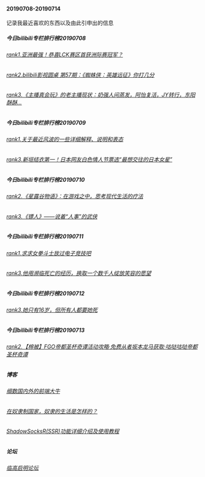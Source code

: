 #### 20190708-20190714 
记录我最近喜欢的东西以及由此引申出的信息
##### 今日bilibili专栏排行榜20190708
###### [rank1.亚洲最强！恭喜LCK赛区首获洲际赛冠军？](https://www.bilibili.com/read/cv3023067)
###### [rank2.bilibili影视圆桌 第57期：《蜘蛛侠：英雄远征》你打几分](https://www.bilibili.com/read/cv3009104)
###### [rank3.《主播真会玩》的老主播现状：奶强人间蒸发，阿怡复活，JY转行，东阳酥酥...](https://www.bilibili.com/read/cv3001907)

##### 今日bilibili专栏排行榜20190709
###### [rank1.关于最近风波的一些详细解释、说明和表态](https://www.bilibili.com/read/cv3031555)
###### [rank3.新垣结衣第一！日本网友白色情人节票选“最想交往的日本女星”](https://www.bilibili.com/read/cv3011341)


##### 今日bilibili专栏排行榜20190710
###### [rank2.《星露谷物语》：在游戏之中，思考现代生活的疗法](https://www.bilibili.com/read/cv2999894)
###### [rank3.《镖人》——说着“人事”的武侠](https://www.bilibili.com/read/cv3028904)


##### 今日bilibili专栏排行榜20190711
###### [rank1.求求女拳斗士放过电子竞技吧](https://www.bilibili.com/read/cv3041142)
###### [rank3.他用濒临死亡的经历，换取一个数千人绽放笑容的愿望](https://www.bilibili.com/read/cv3033055)

##### 今日bilibili专栏排行榜20190712
###### [rank3.她只有16岁，但所有人都要她死](https://www.bilibili.com/read/cv3041641)

##### 今日bilibili专栏排行榜20190713
###### [rank2.【棉被】FGO帝都圣杯奇谭活动攻略·免费从者坂本龙马获取·咕哒咕哒帝都圣杯奇谭](https://www.bilibili.com/read/cv3056788)

##### 博客
###### [细数国内外的前端大牛](https://juejin.im/post/5a9224c6f265da4e710f7786)
###### [在奴隶制国家，奴隶的生活是怎样的？](https://www.zhihu.com/question/28690210)
###### [ShadowSocksR(SSR)功能详细介绍及使用教程](https://www.quchao.net/ShadowsocksR.html)

##### 论坛
###### [临高启明论坛](https://lgqm.gq/forum.php)
